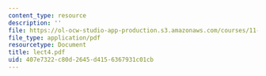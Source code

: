 ```yaml
---
content_type: resource
description: ''
file: https://ol-ocw-studio-app-production.s3.amazonaws.com/courses/11-947-race-immigration-and-planning-spring-2005/407e7322c80d2645d4156367931c01cb_lect4.pdf
file_type: application/pdf
resourcetype: Document
title: lect4.pdf
uid: 407e7322-c80d-2645-d415-6367931c01cb
---
```

